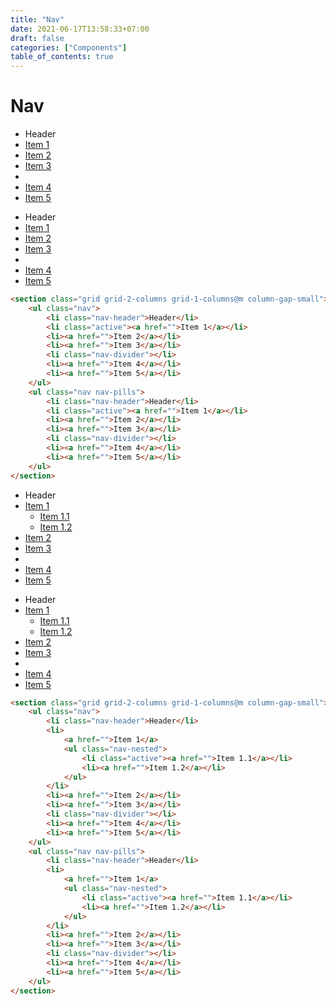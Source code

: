 ```yaml
---
title: "Nav"
date: 2021-06-17T13:58:33+07:00
draft: false
categories: ["Components"]
table_of_contents: true
---
```


# Nav

<section class="grid grid-2-columns grid-1-columns@m column-gap-small">
    <ul class="nav">
        <li class="nav-header">Header</li>
        <li class="active"><a href="">Item 1</a></li>
        <li><a href="">Item 2</a></li>
        <li><a href="">Item 3</a></li>
        <li class="nav-divider"></li>
        <li><a href="">Item 4</a></li>
        <li><a href="">Item 5</a></li>
    </ul>
    <ul class="nav nav-pills">
        <li class="nav-header">Header</li>
        <li class="active"><a href="">Item 1</a></li>
        <li><a href="">Item 2</a></li>
        <li><a href="">Item 3</a></li>
        <li class="nav-divider"></li>
        <li><a href="">Item 4</a></li>
        <li><a href="">Item 5</a></li>
    </ul>
</section>

``` html
<section class="grid grid-2-columns grid-1-columns@m column-gap-small">
    <ul class="nav">
        <li class="nav-header">Header</li>
        <li class="active"><a href="">Item 1</a></li>
        <li><a href="">Item 2</a></li>
        <li><a href="">Item 3</a></li>
        <li class="nav-divider"></li>
        <li><a href="">Item 4</a></li>
        <li><a href="">Item 5</a></li>
    </ul>
    <ul class="nav nav-pills">
        <li class="nav-header">Header</li>
        <li class="active"><a href="">Item 1</a></li>
        <li><a href="">Item 2</a></li>
        <li><a href="">Item 3</a></li>
        <li class="nav-divider"></li>
        <li><a href="">Item 4</a></li>
        <li><a href="">Item 5</a></li>
    </ul>
</section>
```

<section class="grid grid-2-columns grid-1-columns@m column-gap-small">
    <ul class="nav">
        <li class="nav-header">Header</li>
        <li>
            <a href="">Item 1</a>
            <ul class="nav-nested">
                <li class="active"><a href="">Item 1.1</a></li>
                <li><a href="">Item 1.2</a></li>
            </ul>
        </li>
        <li><a href="">Item 2</a></li>
        <li><a href="">Item 3</a></li>
        <li class="nav-divider"></li>
        <li><a href="">Item 4</a></li>
        <li><a href="">Item 5</a></li>
    </ul>
    <ul class="nav nav-pills">
        <li class="nav-header">Header</li>
        <li>
            <a href="">Item 1</a>
            <ul class="nav-nested">
                <li class="active"><a href="">Item 1.1</a></li>
                <li><a href="">Item 1.2</a></li>
            </ul>
        </li>
        <li><a href="">Item 2</a></li>
        <li><a href="">Item 3</a></li>
        <li class="nav-divider"></li>
        <li><a href="">Item 4</a></li>
        <li><a href="">Item 5</a></li>
    </ul>
</section>

``` html
<section class="grid grid-2-columns grid-1-columns@m column-gap-small">
    <ul class="nav">
        <li class="nav-header">Header</li>
        <li>
            <a href="">Item 1</a>
            <ul class="nav-nested">
                <li class="active"><a href="">Item 1.1</a></li>
                <li><a href="">Item 1.2</a></li>
            </ul>
        </li>
        <li><a href="">Item 2</a></li>
        <li><a href="">Item 3</a></li>
        <li class="nav-divider"></li>
        <li><a href="">Item 4</a></li>
        <li><a href="">Item 5</a></li>
    </ul>
    <ul class="nav nav-pills">
        <li class="nav-header">Header</li>
        <li>
            <a href="">Item 1</a>
            <ul class="nav-nested">
                <li class="active"><a href="">Item 1.1</a></li>
                <li><a href="">Item 1.2</a></li>
            </ul>
        </li>
        <li><a href="">Item 2</a></li>
        <li><a href="">Item 3</a></li>
        <li class="nav-divider"></li>
        <li><a href="">Item 4</a></li>
        <li><a href="">Item 5</a></li>
    </ul>
</section>
```